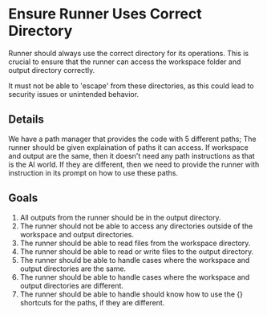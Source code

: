 # Ensure Runner Uses Correct Directory

Runner should always use the correct directory for its operations. This is crucial to ensure that the runner can access the workspace folder and output directory correctly.

It must not be able to 'escape' from these directories, as this could lead to security issues or unintended behavior.

## Details

We have a path manager that provides the code with 5 different paths;
The runner should be given explaination of paths it can access. If workspace and output are the same, then it doesn't need any path instructions as that is the AI world.
If they are different, then we need to provide the runner with instruction in its prompt on how to use these paths.

## Goals

1. All outputs from the runner should be in the output directory.
2. The runner should not be able to access any directories outside of the workspace and output directories.
3. The runner should be able to read files from the workspace directory.
4. The runner should be able to read or write files to the output directory.
5. The runner should be able to handle cases where the workspace and output directories are the same.
6. The runner should be able to handle cases where the workspace and output directories are different.
7. The runner should be able to handle should know how to use the {} shortcuts for the paths, if they are different.
